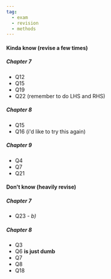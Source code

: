 ```yaml
---
tag:
  - exam
  - revision
  - methods
---
```


#### Kinda know (revise a few times)
##### Chapter 7
- Q12
- Q15
- Q19
- Q22 (remember to do LHS and RHS)

##### Chapter 8
- Q15
- Q16 (i'd like to try this again)
##### Chapter 9
- Q4 
- Q7
- Q21





#### Don't know (heavily revise)

##### Chapter 7
- Q23 - *b)*

##### Chapter 8
- Q3
- Q6 **is just dumb** 
- Q7
- Q8
- Q18





